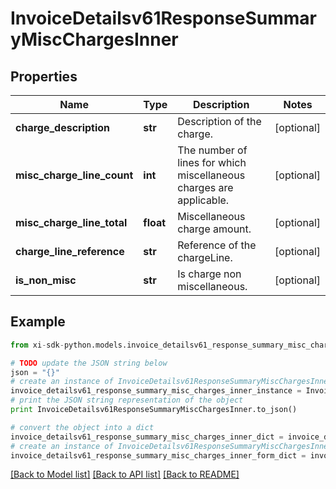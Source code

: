 # InvoiceDetailsv61ResponseSummaryMiscChargesInner


## Properties

Name | Type | Description | Notes
------------ | ------------- | ------------- | -------------
**charge_description** | **str** | Description of the charge. | [optional] 
**misc_charge_line_count** | **int** | The number of lines for which miscellaneous charges are applicable. | [optional] 
**misc_charge_line_total** | **float** | Miscellaneous charge amount. | [optional] 
**charge_line_reference** | **str** | Reference of the chargeLine. | [optional] 
**is_non_misc** | **str** | Is charge non miscellaneous. | [optional] 

## Example

```python
from xi-sdk-python.models.invoice_detailsv61_response_summary_misc_charges_inner import InvoiceDetailsv61ResponseSummaryMiscChargesInner

# TODO update the JSON string below
json = "{}"
# create an instance of InvoiceDetailsv61ResponseSummaryMiscChargesInner from a JSON string
invoice_detailsv61_response_summary_misc_charges_inner_instance = InvoiceDetailsv61ResponseSummaryMiscChargesInner.from_json(json)
# print the JSON string representation of the object
print InvoiceDetailsv61ResponseSummaryMiscChargesInner.to_json()

# convert the object into a dict
invoice_detailsv61_response_summary_misc_charges_inner_dict = invoice_detailsv61_response_summary_misc_charges_inner_instance.to_dict()
# create an instance of InvoiceDetailsv61ResponseSummaryMiscChargesInner from a dict
invoice_detailsv61_response_summary_misc_charges_inner_form_dict = invoice_detailsv61_response_summary_misc_charges_inner.from_dict(invoice_detailsv61_response_summary_misc_charges_inner_dict)
```
[[Back to Model list]](../README.md#documentation-for-models) [[Back to API list]](../README.md#documentation-for-api-endpoints) [[Back to README]](../README.md)


